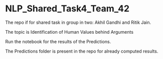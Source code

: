 # NLP_Shared_Task4_Team_42

The repo if for shared task in group in two: Akhil Gandhi and Ritik Jain.

The topic is Identification of Human Values behind Arguments

Run the notebook for the results of the Predictions.

The Predictions folder is present in the repo for already computed results.